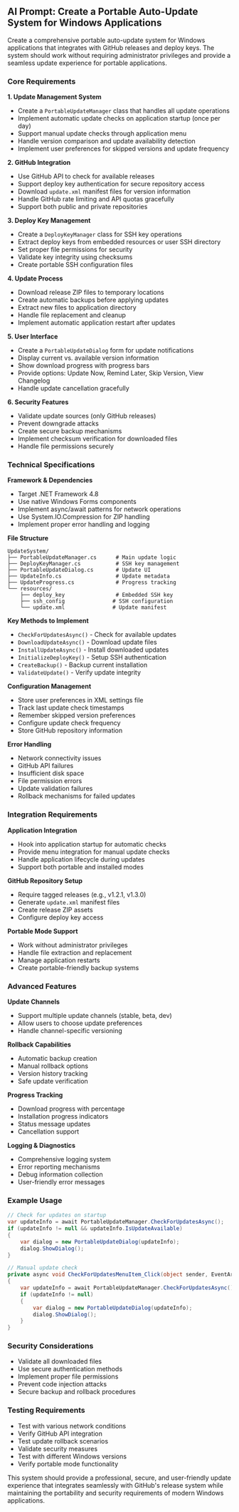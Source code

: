 ## AI Prompt: Create a Portable Auto-Update System for Windows Applications

Create a comprehensive portable auto-update system for Windows applications that integrates with GitHub releases and deploy keys. The system should work without requiring administrator privileges and provide a seamless update experience for portable applications.

### Core Requirements

**1. Update Management System**
- Create a `PortableUpdateManager` class that handles all update operations
- Implement automatic update checks on application startup (once per day)
- Support manual update checks through application menu
- Handle version comparison and update availability detection
- Implement user preferences for skipped versions and update frequency

**2. GitHub Integration**
- Use GitHub API to check for available releases
- Support deploy key authentication for secure repository access
- Download `update.xml` manifest files for version information
- Handle GitHub rate limiting and API quotas gracefully
- Support both public and private repositories

**3. Deploy Key Management**
- Create a `DeployKeyManager` class for SSH key operations
- Extract deploy keys from embedded resources or user SSH directory
- Set proper file permissions for security
- Validate key integrity using checksums
- Create portable SSH configuration files

**4. Update Process**
- Download release ZIP files to temporary locations
- Create automatic backups before applying updates
- Extract new files to application directory
- Handle file replacement and cleanup
- Implement automatic application restart after updates

**5. User Interface**
- Create a `PortableUpdateDialog` form for update notifications
- Display current vs. available version information
- Show download progress with progress bars
- Provide options: Update Now, Remind Later, Skip Version, View Changelog
- Handle update cancellation gracefully

**6. Security Features**
- Validate update sources (only GitHub releases)
- Prevent downgrade attacks
- Create secure backup mechanisms
- Implement checksum verification for downloaded files
- Handle file permissions securely

### Technical Specifications

**Framework & Dependencies**
- Target .NET Framework 4.8
- Use native Windows Forms components
- Implement async/await patterns for network operations
- Use System.IO.Compression for ZIP handling
- Implement proper error handling and logging

**File Structure**
```
UpdateSystem/
├── PortableUpdateManager.cs      # Main update logic
├── DeployKeyManager.cs           # SSH key management
├── PortableUpdateDialog.cs       # Update UI
├── UpdateInfo.cs                 # Update metadata
├── UpdateProgress.cs             # Progress tracking
└── resources/
    ├── deploy_key                # Embedded SSH key
    ├── ssh_config               # SSH configuration
    └── update.xml               # Update manifest
```

**Key Methods to Implement**
- `CheckForUpdatesAsync()` - Check for available updates
- `DownloadUpdateAsync()` - Download update files
- `InstallUpdateAsync()` - Install downloaded updates
- `InitializeDeployKey()` - Setup SSH authentication
- `CreateBackup()` - Backup current installation
- `ValidateUpdate()` - Verify update integrity

**Configuration Management**
- Store user preferences in XML settings file
- Track last update check timestamps
- Remember skipped version preferences
- Configure update check frequency
- Store GitHub repository information

**Error Handling**
- Network connectivity issues
- GitHub API failures
- Insufficient disk space
- File permission errors
- Update validation failures
- Rollback mechanisms for failed updates

### Integration Requirements

**Application Integration**
- Hook into application startup for automatic checks
- Provide menu integration for manual update checks
- Handle application lifecycle during updates
- Support both portable and installed modes

**GitHub Repository Setup**
- Require tagged releases (e.g., v1.2.1, v1.3.0)
- Generate `update.xml` manifest files
- Create release ZIP assets
- Configure deploy key access

**Portable Mode Support**
- Work without administrator privileges
- Handle file extraction and replacement
- Manage application restarts
- Create portable-friendly backup systems

### Advanced Features

**Update Channels**
- Support multiple update channels (stable, beta, dev)
- Allow users to choose update preferences
- Handle channel-specific versioning

**Rollback Capabilities**
- Automatic backup creation
- Manual rollback options
- Version history tracking
- Safe update verification

**Progress Tracking**
- Download progress with percentage
- Installation progress indicators
- Status message updates
- Cancellation support

**Logging & Diagnostics**
- Comprehensive logging system
- Error reporting mechanisms
- Debug information collection
- User-friendly error messages

### Example Usage

```csharp
// Check for updates on startup
var updateInfo = await PortableUpdateManager.CheckForUpdatesAsync();
if (updateInfo != null && updateInfo.IsUpdateAvailable)
{
    var dialog = new PortableUpdateDialog(updateInfo);
    dialog.ShowDialog();
}

// Manual update check
private async void CheckForUpdatesMenuItem_Click(object sender, EventArgs e)
{
    var updateInfo = await PortableUpdateManager.CheckForUpdatesAsync();
    if (updateInfo != null)
    {
        var dialog = new PortableUpdateDialog(updateInfo);
        dialog.ShowDialog();
    }
}
```

### Security Considerations

- Validate all downloaded files
- Use secure authentication methods
- Implement proper file permissions
- Prevent code injection attacks
- Secure backup and rollback procedures

### Testing Requirements

- Test with various network conditions
- Verify GitHub API integration
- Test update rollback scenarios
- Validate security measures
- Test with different Windows versions
- Verify portable mode functionality

This system should provide a professional, secure, and user-friendly update experience that integrates seamlessly with GitHub's release system while maintaining the portability and security requirements of modern Windows applications.
